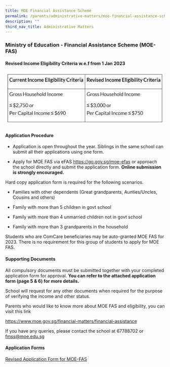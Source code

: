 ```yaml
---
title: MOE Financial Assistance Scheme
permalink: /parents/administrative-matters/moe-financial-assistance-scheme/
description: ""
third_nav_title: Administrative Matters
---
```

### Ministry of Education - Financial Assistance Scheme (MOE-FAS)

#### Revised Income Eligibility Criteria w.e.f from 1 Jan 2023

![](/images/Parents/2023/MOE_FAS.jpg)

#### Application Procedure

* Application is open throughout the year. Siblings in the same school can submit all their applications using one form.

* Apply for MOE FAS via eFAS https://go.gov.sg/moe-efas or approach the school directly and submit the application form. **Online submission is strongly encouraged.**
  
Hard copy application form is required for the following scenarios.

* Families with other dependents (Great grandparents, Aunties/Uncles, Cousins and others)

* Family with more than 5 children in govt school

* Family with more than 4 unmarried children not in govt school

* Family with more than 3 grandparents in the household

Students who are ComCare beneficiaries may be auto-granted MOE FAS for 2023. There is no requirement for this group of students to apply for MOE FAS.

#### Supporting Documents

All compulsory documents must be submitted together with your completed application form for approval. **You can refer to the attached application form (page 5 & 6) for more details.**


School will request for any other documents when required for the purpose of verifying the income and other status.


Parents who would like to know more about MOE FAS and eligibility, you can visit this link

https://www.moe.gov.sg/financial-matters/financial-assistance


If you have any queries, please contact the school at 67788702 or fmss@moe.edu.sg


#### Application Forms

[Revised Application Form for MOE-FAS](https://go.gov.sg/ggas-application-form)